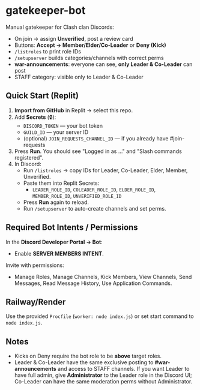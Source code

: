 # gatekeeper-bot

Manual gatekeeper for Clash clan Discords:
- On join → assign **Unverified**, post a review card
- Buttons: **Accept → Member/Elder/Co-Leader** or **Deny (Kick)**
- `/listroles` to print role IDs
- `/setupserver` builds categories/channels with correct perms
- **war-announcements**: everyone can see, **only Leader & Co-Leader** can post
- STAFF category: visible only to Leader & Co-Leader

## Quick Start (Replit)
1. **Import from GitHub** in Replit → select this repo.
2. Add **Secrets** (🔒):
   - `DISCORD_TOKEN` — your bot token
   - `GUILD_ID` — your server ID
   - (optional) `JOIN_REQUESTS_CHANNEL_ID` — if you already have #join-requests
3. Press **Run**. You should see "Logged in as ..." and "Slash commands registered".
4. In Discord:
   - Run `/listroles` → copy IDs for Leader, Co-Leader, Elder, Member, Unverified.
   - Paste them into Replit Secrets:
     - `LEADER_ROLE_ID`, `COLEADER_ROLE_ID`, `ELDER_ROLE_ID`, `MEMBER_ROLE_ID`, `UNVERIFIED_ROLE_ID`
   - Press **Run** again to reload.
   - Run `/setupserver` to auto-create channels and set perms.

## Required Bot Intents / Permissions
In the **Discord Developer Portal → Bot**:
- Enable **SERVER MEMBERS INTENT**.

Invite with permissions:
- Manage Roles, Manage Channels, Kick Members, View Channels, Send Messages, Read Message History, Use Application Commands.

## Railway/Render
Use the provided `Procfile` (`worker: node index.js`) or set start command to `node index.js`.

## Notes
- Kicks on Deny require the bot role to be **above** target roles.
- Leader & Co-Leader have the same exclusive posting to **#war-announcements** and access to STAFF channels. If you want Leader to have full admin, give **Administrator** to the Leader role in the Discord UI; Co-Leader can have the same moderation perms without Administrator.
